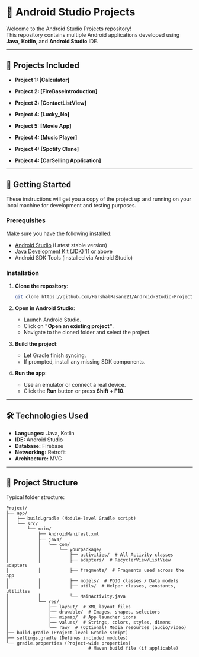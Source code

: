 # 📱 Android Studio Projects

Welcome to the Android Studio Projects repository!  
This repository contains multiple Android applications developed using **Java**, **Kotlin**, and **Android Studio** IDE.

---

## 📱 Projects Included

- **Project 1: [Calculator]**

- **Project 2: [FireBaseIntroduction]**

- **Project 3: [ContactListView]**

- **Project 4: [Lucky_No]**

- **Project 5: [Movie App]**

- **Project 4: [Music Player]**

- **Project 4: [Spotify Clone]**

- **Project 4: [CarSelling Application]**


---

## 🚀 Getting Started

These instructions will get you a copy of the project up and running on your local machine for development and testing purposes.

### Prerequisites

Make sure you have the following installed:
- [Android Studio](https://developer.android.com/studio) (Latest stable version)
- [Java Development Kit (JDK) 11 or above](https://adoptium.net/)
- Android SDK Tools (installed via Android Studio)

### Installation

1. **Clone the repository**:
    ```bash
    git clone https://github.com/HarshalRasane21/Android-Studio-Projects
    ```

2. **Open in Android Studio**:
   - Launch Android Studio.
   - Click on **"Open an existing project"**.
   - Navigate to the cloned folder and select the project.

3. **Build the project**:
   - Let Gradle finish syncing.
   - If prompted, install any missing SDK components.

4. **Run the app**:
   - Use an emulator or connect a real device.
   - Click the **Run** button or press **Shift + F10**.

---

## 🛠️ Technologies Used

- **Languages:** Java, Kotlin
- **IDE:** Android Studio
- **Database:** Firebase
- **Networking:** Retrofit
- **Architecture:** MVC 

---

## 📂 Project Structure

Typical folder structure:

```
Project/
├── app/
│   ├── build.gradle (Module-level Gradle script)
│   └── src/
│       └── main/
│           ├── AndroidManifest.xml
│           ├── java/
│           │   └── com/
│           │       └── yourpackage/
│           │           ├── activities/  # All Activity classes
│           │           ├── adapters/  # RecyclerView/ListView adapters
│           │           ├── fragments/  # Fragments used across the app
│           │           ├── models/  # POJO classes / Data models
│           │           ├── utils/  # Helper classes, constants, utilities
│           │           └── MainActivity.java
│           └── res/
│               ├── layout/  # XML layout files
│               ├── drawable/  # Images, shapes, selectors
│               ├── mipmap/  # App launcher icons
│               ├── values/  # Strings, colors, styles, dimens
│               └── raw/  # (Optional) Media resources (audio/video)
├── build.gradle (Project-level Gradle script)
├── settings.gradle (Defines included modules)
└── gradle.properties (Project-wide properties)
                               # Maven build file (if applicable)
```
